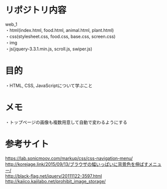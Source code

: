 # リポジトリ内容  
web_1  
・html(index.html, food.html, animal.html, plant.html)   
・css(stylesheet.css, food.css, base.css, screen.css)  
・img  
・js(jquery-3.3.1.min.js, scroll.js, swiper.js)  

# 目的  
・HTML, CSS, JavaScriptについて学ぶこと  

# メモ
・トップページの画像も複数用意して自動で変わるようにする  

# 参考サイト  
https://lab.sonicmoov.com/markup/css/css-navigation-menu/  
http://korejage.link/2015/09/13/ブラウザの幅いっぱいに背景色を伸ばすメニュー/  
http://black-flag.net/jquery/20111122-3597.html  
http://kajico.kajilabo.net/prohibit_image_storage/